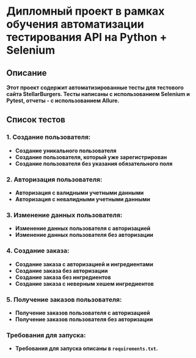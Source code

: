 # Дипломный проект в рамках обучения автоматизации тестирования API на Python + Selenium

## Описание

**Этот проект содержит автоматизированные тесты для тестового сайта StellarBurgers.
Тесты написаны с использованием Selenium и Pytest, отчеты - с использованием Allure.**

## Список тестов

### 1. Создание пользователя:
- **Создание уникального пользователя**
- **Создание пользователя, который уже зарегистрирован**
- **Создание пользователя без указания обязательного поля**

### 2. Авторизация пользователя:
- **Авторизация с валидными учетными данными**
- **Авторизация с невалидными учетными данными**

### 3. Изменение данных пользователя:
- **Изменение данных пользователя с авторизацией**
- **Изменение данных пользователя без авторизации** 

### 4. Создание заказа:
- **Создание заказа с авторизацией и ингредиентами**
- **Создание заказа без авторизации**
- **Создание заказа без ингредиентов**
- **Создание заказа с неверным хешем ингредиентов**

### 5. Получение заказов пользователя:
- **Получение заказов пользователя с авторизацией**
- **Получение заказов пользователя без авторизации**

### Требования для запуска:

- **Требования для запуска описаны в `requirements.txt`.**
